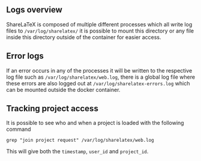 ## Logs overview

ShareLaTeX is composed of multiple different processes which all write log files to `/var/log/sharelatex/` it is possible to mount this directory or any file inside this directory outside of the container for easier access.

## Error logs
If an error occurs in any of the processes it will be written to the respective log file such as `/var/log/sharelatex/web.log`, there is a global log file where these errors are also logged out at `/var/log/sharelatex-errors.log` which can be mounted outside the docker container.

## Tracking project access
It is possible to see who and when a project is loaded with the following command 

`grep "join project request" /var/log/sharelatex/web.log`

This will give both the `timestamp`, `user_id` and `project_id`.